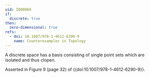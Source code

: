 ```yaml
---
uid: I000066
if:
  discrete: true
then:
  zero-dimensional: true
refs:
  - doi: 10.1007/978-1-4612-6290-9
    name: Counterexamples in Topology
---
```

A discrete space has a basis consisting of single point sets which are isolated and thus clopen.

Asserted in Figure 9 (page 32) of {{doi:10.1007/978-1-4612-6290-9}}.
